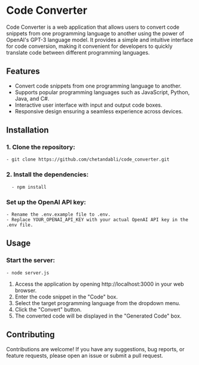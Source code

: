 ﻿# Code Converter

Code Converter is a web application that allows users to convert code snippets from one programming language to another using the power of OpenAI's GPT-3 language model. It provides a simple and intuitive interface for code conversion, making it convenient for developers to quickly translate code between different programming languages.

## Features

- Convert code snippets from one programming language to another.
- Supports popular programming languages such as JavaScript, Python, Java, and C#.
- Interactive user interface with input and output code boxes.
- Responsive design ensuring a seamless experience across devices.

## Installation

### 1. Clone the repository:
    - git clone https://github.com/chetandabli/code_converter.git

### 2. Install the dependencies:
      - npm install

### Set up the OpenAI API key:
    - Rename the .env.example file to .env.
    - Replace YOUR_OPENAI_API_KEY with your actual OpenAI API key in the .env file.

## Usage
### Start the server:
    - node server.js

1. Access the application by opening http://localhost:3000 in your web browser.
2. Enter the code snippet in the "Code" box.
3. Select the target programming language from the dropdown menu.
4. Click the "Convert" button.
5. The converted code will be displayed in the "Generated Code" box.

## Contributing
Contributions are welcome! If you have any suggestions, bug reports, or feature requests, please open an issue or submit a pull request.
